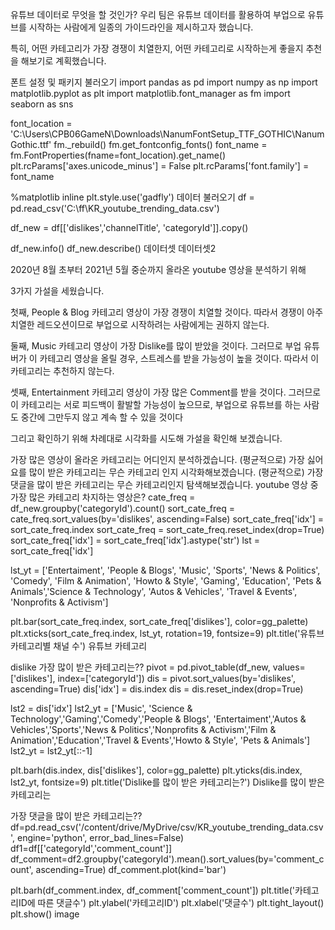 유튜브 데이터로 무엇을 할 것인가?
우리 팀은 유튜브 데이터를 활용하여 부업으로 유튜브를 시작하는 사람에게 일종의 가이드라인을 제시하고자 했습니다.

특히, 어떤 카테고리가 가장 경쟁이 치열한지, 어떤 카테고리로 시작하는게 좋을지 추천을 해보기로 계획했습니다.

폰트 설정 및 패키지 불러오기
import pandas as pd
import numpy as np
import matplotlib.pyplot as plt
import matplotlib.font_manager as fm
import seaborn as sns

font_location = 'C:\\Users\\CPB06GameN\\Downloads\\NanumFontSetup_TTF_GOTHIC\\NanumGothic.ttf'
fm._rebuild()
fm.get_fontconfig_fonts()
font_name = fm.FontProperties(fname=font_location).get_name()
plt.rcParams['axes.unicode_minus'] = False 
plt.rcParams['font.family'] = font_name

%matplotlib inline
plt.style.use('gadfly')
데이터 불러오기
df = pd.read_csv('C:\\ff\\KR_youtube_trending_data.csv')

df_new = df[['dislikes','channelTitle', 'categoryId']].copy()

df_new.info()
df_new.describe()
데이터셋
데이터셋2

2020년 8월 초부터 2021년 5월 중순까지 올라온 youtube 영상을 분석하기 위해

3가지 가설을 세웠습니다.

첫째, People & Blog 카테고리 영상이 가장 경쟁이 치열할 것이다. 따라서 경쟁이 아주 치열한 레드오션이므로 부업으로 시작하려는 사람에게는 권하지 않는다.

둘째, Music 카테고리 영상이 가장 Dislike를 많이 받았을 것이다. 그러므로 부업 유튜버가 이 카테고리 영상을 올릴 경우, 스트레스를 받을 가능성이 높을 것이다. 따라서 이 카테고리는 추천하지 않는다.

셋째, Entertainment 카테고리 영상이 가장 많은 Comment를 받을 것이다. 그러므로 이 카테고리는 서로 피드백이 활발할 가능성이 높으므로, 부업으로 유튜브를 하는 사람도 중간에 그만두지 않고 계속 할 수 있을 것이다

그리고 확인하기 위해 차례대로 시각화를 시도해 가설을 확인해 보겠습니다.

가장 많은 영상이 올라온 카테고리는 어디인지 분석하겠습니다.
(평균적으로) 가장 싫어요를 많이 받은 카테고리는 무슨 카테고리 인지 시각화해보겠습니다.
(평균적으로) 가장 댓글을 많이 받은 카테고리는 무슨 카테고리인지 탐색해보겠습니다.
youtube 영상 중 가장 많은 카테고리 차지하는 영상은?
cate_freq = df_new.groupby('categoryId').count()
sort_cate_freq = cate_freq.sort_values(by='dislikes', ascending=False)
sort_cate_freq['idx'] = sort_cate_freq.index
sort_cate_freq = sort_cate_freq.reset_index(drop=True)
sort_cate_freq['idx'] = sort_cate_freq['idx'].astype('str')
lst = sort_cate_freq['idx']

lst_yt = ['Entertaiment', 'People & Blogs', 'Music', 'Sports', 'News & Politics', 'Comedy', 'Film & Animation', 'Howto & Style',
 'Gaming', 'Education', 'Pets & Animals','Science & Technology', 'Autos & Vehicles', 'Travel & Events', 'Nonprofits & Activism']

plt.bar(sort_cate_freq.index, sort_cate_freq['dislikes'], color=gg_palette)
plt.xticks(sort_cate_freq.index, lst_yt, rotation=19, fontsize=9)
plt.title('유튜브 카테고리별 채널 수')
유튜브 카테고리

dislike 가장 많이 받은 카테고리는??
pivot = pd.pivot_table(df_new, values=['dislikes'], index=['categoryId'])
dis = pivot.sort_values(by='dislikes', ascending=True)
dis['idx'] = dis.index
dis = dis.reset_index(drop=True)

lst2 = dis['idx']
lst2_yt = ['Music', 'Science & Technology','Gaming','Comedy','People & Blogs', 'Entertaiment','Autos & Vehicles','Sports','News & Politics','Nonprofits & Activism','Film & Animation','Education','Travel & Events','Howto & Style',
'Pets & Animals']
lst2_yt = lst2_yt[::-1]

plt.barh(dis.index, dis['dislikes'], color=gg_palette)
plt.yticks(dis.index, lst2_yt, fontsize=9)
plt.title('Dislike를 많이 받은 카테고리는?')
Dislike를 많이 받은 카테고리는

가장 댓글을 많이 받은 카테고리는??
df=pd.read_csv('/content/drive/MyDrive/csv/KR_youtube_trending_data.csv', engine='python', error_bad_lines=False)
df1=df[['categoryId','comment_count']]
df_comment=df2.groupby('categoryId').mean().sort_values(by='comment_count', ascending=True)
df_comment.plot(kind='bar')

plt.barh(df_comment.index, df_comment['comment_count'])
plt.title('카테고리ID에 따른 댓글수')
plt.ylabel('카테고리ID')
plt.xlabel('댓글수')
plt.tight_layout()
plt.show()
image
